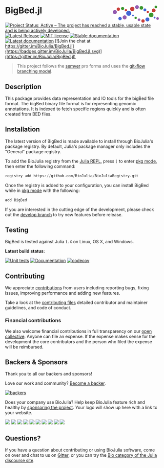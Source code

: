 # <img src="./docs/src/assets/logo.svg" width="30%" align="right" /> BigBed.jl

[![Project Status: Active – The project has reached a stable, usable state and is being actively developed.](https://www.repostatus.org/badges/latest/active.svg)](https://www.repostatus.org/#active)
[![Latest Release](https://img.shields.io/github/release/BioJulia/BigBed.jl.svg)](https://github.com/BioJulia/BigBed.jl/releases/latest)
[![MIT license](https://img.shields.io/badge/license-MIT-green.svg)](https://github.com/BioJulia/BigBed.jl/blob/master/LICENSE)
[![Stable documentation](https://img.shields.io/badge/docs-stable-blue.svg)](https://biojulia.github.io/BigBed.jl/stable)
[![Latest documentation](https://img.shields.io/badge/docs-dev-blue.svg)](https://biojulia.github.io/BigBed.jl/dev/)
[![Join the chat at https://gitter.im/BioJulia/BigBed.jl](https://badges.gitter.im/BioJulia/BigBed.jl.svg)](https://gitter.im/BioJulia/BigBed.jl)

> This project follows the [semver](http://semver.org) pro forma and uses the [git-flow branching model](https://nvie.com/posts/a-successful-git-branching-model/ "original blog post").

## Description
This package provides data representation and IO tools for the bigBed file format.
The bigBed binary file format is for representing genomic annotations.
It is indexed to fetch specific regions quickly and is often created from BED files.

## Installation
The latest version of BigBed is made available to install through BioJulia's package registry.
By default, Julia's package manager only includes the "General" package registry.

To add the BioJulia registry from the [Julia REPL](https://docs.julialang.org/en/v1/manual/getting-started/), press `]` to enter [pkg mode](https://docs.julialang.org/en/v1/stdlib/Pkg/), then enter the following command:
```julia
registry add https://github.com/BioJulia/BioJuliaRegistry.git
```

Once the registry is added to your configuration, you can install BigBed while in [pkg mode](https://docs.julialang.org/en/v1/stdlib/Pkg/) with the following:
```julia
add BigBed
```

If you are interested in the cutting edge of the development, please check out the [develop branch](https://github.com/BioJulia/BigBed.jl/tree/develop) to try new features before release.

## Testing
BigBed is tested against Julia `1.X` on Linux, OS X, and Windows.

**Latest build status:**

[![Unit tests](https://github.com/BioJulia/BigBed.jl/workflows/Unit%20tests/badge.svg?branch=master)](https://github.com/BioJulia/BigBed.jl/actions?query=workflow%3A%22Unit+tests%22+branch%3Amaster)
[![Documentation](https://github.com/BioJulia/BigBed.jl/workflows/Documentation/badge.svg?branch=master)](https://github.com/BioJulia/BigBed.jl/actions?query=workflow%3ADocumentation+branch%3Amaster)
[![codecov](https://codecov.io/gh/BioJulia/BigBed.jl/branch/master/graph/badge.svg)](https://codecov.io/gh/BioJulia/BigBed.jl)

## Contributing
We appreciate [contributions](https://github.com/BioJulia/BigBed.jl/graphs/contributors) from users including reporting bugs, fixing issues, improving performance and adding new features.

Take a look at the [contributing files](https://github.com/BioJulia/Contributing) detailed contributor and maintainer guidelines, and code of conduct.

### Financial contributions
We also welcome financial contributions in full transparency on our [open collective](https://opencollective.com/biojulia).
Anyone can file an expense.
If the expense makes sense for the development the core contributors and the person who filed the expense will be reimbursed.


## Backers & Sponsors
Thank you to all our backers and sponsors!

Love our work and community? [Become a backer](https://opencollective.com/biojulia#backer).

[![backers](https://opencollective.com/biojulia/backers.svg?width=890)](https://opencollective.com/biojulia#backers)

Does your company use BioJulia?
Help keep BioJulia feature rich and healthy by [sponsoring the project](https://opencollective.com/biojulia#sponsor).
Your logo will show up here with a link to your website.

[![](https://opencollective.com/biojulia/sponsor/0/avatar.svg)](https://opencollective.com/biojulia/sponsor/0/website)
[![](https://opencollective.com/biojulia/sponsor/1/avatar.svg)](https://opencollective.com/biojulia/sponsor/1/website)
[![](https://opencollective.com/biojulia/sponsor/2/avatar.svg)](https://opencollective.com/biojulia/sponsor/2/website)
[![](https://opencollective.com/biojulia/sponsor/3/avatar.svg)](https://opencollective.com/biojulia/sponsor/3/website)
[![](https://opencollective.com/biojulia/sponsor/4/avatar.svg)](https://opencollective.com/biojulia/sponsor/4/website)
[![](https://opencollective.com/biojulia/sponsor/5/avatar.svg)](https://opencollective.com/biojulia/sponsor/5/website)
[![](https://opencollective.com/biojulia/sponsor/6/avatar.svg)](https://opencollective.com/biojulia/sponsor/6/website)
[![](https://opencollective.com/biojulia/sponsor/7/avatar.svg)](https://opencollective.com/biojulia/sponsor/7/website)
[![](https://opencollective.com/biojulia/sponsor/8/avatar.svg)](https://opencollective.com/biojulia/sponsor/8/website)
[![](https://opencollective.com/biojulia/sponsor/9/avatar.svg)](https://opencollective.com/biojulia/sponsor/9/website)


## Questions?
If you have a question about contributing or using BioJulia software, come on over and chat to us on [Gitter](https://gitter.im/BioJulia/General), or you can try the [Bio category of the Julia discourse site](https://discourse.julialang.org/c/domain/bio).
